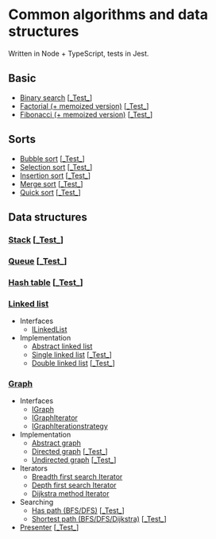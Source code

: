 # Common algorithms and data structures

Written in Node + TypeScript, tests in Jest.

## Basic
+ [Binary search](src/base/binary-search.ts) [[\_Test\_](src/base/__test/binary-search.test.ts)]
+ [Factorial (+ memoized version)](src/base/factorial.ts) [[\_Test\_](src/base/__test/factorial.test.ts)]
+ [Fibonacci (+ memoized version)](src/base/fibonacci.ts) [[\_Test\_](src/base/__test/fibonacci.test.ts)]

## Sorts
+ [Bubble sort](src/sorts/bubble-sort.ts) [[\_Test\_](src/sorts/__test/sorts.test.ts)]
+ [Selection sort](src/sorts/select-sort.ts) [[\_Test\_](src/sorts/__test/sorts.test.ts)]
+ [Insertion sort](src/sorts/insertion-sort.ts) [[\_Test\_](src/sorts/__test/sorts.test.ts)]
+ [Merge sort](src/sorts/merge-sort.ts) [[\_Test\_](src/sorts/__test/sorts.test.ts)]
+ [Quick sort](src/sorts/quick-sort.ts) [[\_Test\_](src/sorts/__test/sorts.test.ts)]

## Data structures
### [Stack](src/data-structures/Stack/Stack.ts) [[\_Test\_](src/data-structures/Stack/__test__/stack.test.ts)]
### [Queue](src/data-structures/Queue/Queue.ts) [[\_Test\_](src/data-structures/Queue/__test__/queue.test.ts)]
### [Hash table](src/data-structures/HashTable/HashTable.ts) [[\_Test\_](src/data-structures/HashTable/__test__/hash-table.test.ts)]

### [Linked list](src/data-structures/LinkedList)
+ Interfaces
  + [ILinkedList](src/data-structures/LinkedList/ILinkedList.ts)
+ Implementation
  + [Abstract linked list](src/data-structures/LinkedList/AbstractLinkedList.ts)
  + [Single linked list](src/data-structures/LinkedList/SingleLinkedList/SingleLinkedList.ts) [[\_Test\_](src/data-structures/LinkedList/__test__/linked-list.test.ts)]
  + [Double linked list](src/data-structures/LinkedList/DoubleLinkedList/DoubleLinkedList.ts) [[\_Test\_](src/data-structures/LinkedList/__test__/linked-list.test.ts)]

### [Graph](src/data-structures/Graph)
+ Interfaces
    + [IGraph](src/data-structures/Graph/IGraph.ts)
    + [IGraphIterator](src/data-structures/Graph/IGraphIterator.ts)
    + [IGraphIterationstrategy](src/data-structures/Graph/IGraphIterationStrategy.ts)
+ Implementation
    + [Abstract graph](src/data-structures/Graph/graph/AbstractGraph.ts)
    + [Directed graph](src/data-structures/Graph/graph/DirectedGraph.ts) [[\_Test\_](src/data-structures/Graph/__test__/graph.test.ts)]
    + [Undirected graph](src/data-structures/Graph/graph/UndirectedGraph.ts) [[\_Test\_](src/data-structures/Graph/__test__/graph.test.ts)]
+ Iterators
    + [Breadth first search Iterator](src/data-structures/Graph/iterator/GraphIteratorBFS.ts)
    + [Depth first search Iterator](src/data-structures/Graph/iterator/GraphIteratorDFS.ts)
    + [Dijkstra method Iterator](src/data-structures/Graph/iterator/GraphIteratorDijkstra.ts)
+ Searching
    + [Has path (BFS/DFS)](src/data-structures/Graph/searching/hasPath.ts) [[\_Test\_](src/data-structures/Graph/__test__/graph-has-path.test.ts)]
    + [Shortest path (BFS/DFS/Dijkstra)](src/data-structures/Graph/searching/shortestPath.ts) [[\_Test\_](src/data-structures/Graph/__test__/graph-shortest-path.test.ts)]
+ [Presenter](src/data-structures/Graph/presenter/GraphPresenter.ts) [[\_Test\_](src/data-structures/Graph/__test__/graph-presenter.test.ts)]
